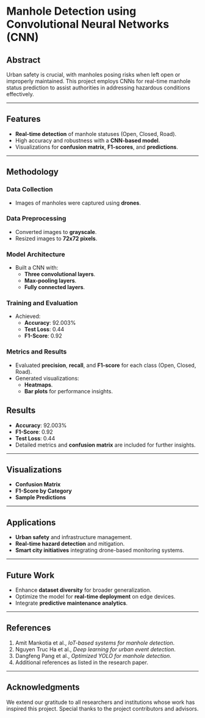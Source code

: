 # Manhole Detection using Convolutional Neural Networks (CNN)

## Abstract
Urban safety is crucial, with manholes posing risks when left open or improperly maintained. This project employs CNNs for real-time manhole status prediction to assist authorities in addressing hazardous conditions effectively.

---

## Features
- **Real-time detection** of manhole statuses (Open, Closed, Road).
- High accuracy and robustness with a **CNN-based model**.
- Visualizations for **confusion matrix**, **F1-scores**, and **predictions**.

---

## Methodology

### Data Collection
- Images of manholes were captured using **drones**.

### Data Preprocessing
- Converted images to **grayscale**.
- Resized images to **72x72 pixels**.

### Model Architecture
- Built a CNN with:
  - **Three convolutional layers**.
  - **Max-pooling layers**.
  - **Fully connected layers**.

### Training and Evaluation
- Achieved:
  - **Accuracy**: 92.003%
  - **Test Loss**: 0.44
  - **F1-Score**: 0.92

### Metrics and Results
- Evaluated **precision**, **recall**, and **F1-score** for each class (Open, Closed, Road).
- Generated visualizations:
  - **Heatmaps**.
  - **Bar plots** for performance insights.

## Results
- **Accuracy**: 92.003%
- **F1-Score**: 0.92
- **Test Loss**: 0.44
- Detailed metrics and **confusion matrix** are included for further insights.

---

## Visualizations
- **Confusion Matrix**
- **F1-Score by Category**
- **Sample Predictions**

---

## Applications
- **Urban safety** and infrastructure management.
- **Real-time hazard detection** and mitigation.
- **Smart city initiatives** integrating drone-based monitoring systems.

---

## Future Work
- Enhance **dataset diversity** for broader generalization.
- Optimize the model for **real-time deployment** on edge devices.
- Integrate **predictive maintenance analytics**.

---

## References
1. Amit Mankotia et al., *IoT-based systems for manhole detection*.
2. Nguyen Truc Ha et al., *Deep learning for urban event detection*.
3. Dangfeng Pang et al., *Optimized YOLO for manhole detection*.
4. Additional references as listed in the research paper.

---

## Acknowledgments
We extend our gratitude to all researchers and institutions whose work has inspired this project. Special thanks to the project contributors and advisors.
